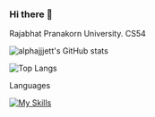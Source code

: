 ### Hi there 👋
Rajabhat Pranakorn University.
CS54 

![alphajjjett's GitHub stats](https://github-readme-stats.vercel.app/api?username=alphajjjett&show_icons=true&theme=radical)

![Top Langs](https://github-readme-stats.vercel.app/api/top-langs/?username=anuraghazra&layout=compact)

Languages

[![My Skills](https://skillicons.dev/icons?i=js,html,css,c,cpp,php,py)](https://skillicons.dev)


